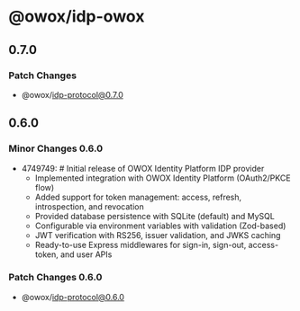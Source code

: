 # @owox/idp-owox

## 0.7.0

### Patch Changes

- @owox/idp-protocol@0.7.0

## 0.6.0

### Minor Changes 0.6.0

- 4749749: # Initial release of OWOX Identity Platform IDP provider
  - Implemented integration with OWOX Identity Platform (OAuth2/PKCE flow)
  - Added support for token management: access, refresh, introspection, and revocation
  - Provided database persistence with SQLite (default) and MySQL
  - Configurable via environment variables with validation (Zod-based)
  - JWT verification with RS256, issuer validation, and JWKS caching
  - Ready-to-use Express middlewares for sign-in, sign-out, access-token, and user APIs

### Patch Changes 0.6.0

- @owox/idp-protocol@0.6.0
